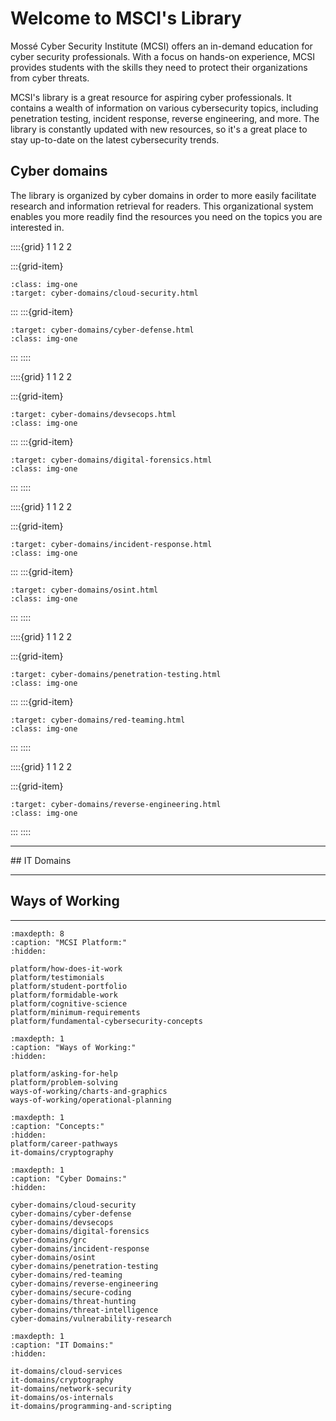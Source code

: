 # Welcome to MSCI's Library

Mossé Cyber Security Institute (MCSI) offers an in-demand education for cyber security professionals. With a focus on hands-on experience, MCSI provides students with the skills they need to protect their organizations from cyber threats.

MCSI's library is a great resource for aspiring cyber professionals. It contains a wealth of information on various cybersecurity topics, including penetration testing, incident response, reverse engineering, and more. The library is constantly updated with new resources, so it's a great place to stay up-to-date on the latest cybersecurity trends. 

## Cyber domains 

The library is organized by cyber domains in order to more easily facilitate research and information retrieval for readers. This organizational system enables you more readily find the resources you need on the topics you are interested in. 


::::{grid} 1 1 2 2


:::{grid-item}
```{image} images/open-graphs/cloud-security.png
:class: img-one
:target: cyber-domains/cloud-security.html
```
:::
:::{grid-item}
```{image} images/open-graphs/cyber-defense.png
:target: cyber-domains/cyber-defense.html
:class: img-one
```
:::
::::

::::{grid} 1 1 2 2

:::{grid-item}
```{image} images/open-graphs/devsecops.png
:target: cyber-domains/devsecops.html
:class: img-one
```

:::
:::{grid-item}
```{image} images/open-graphs/digital-forensics.png
:target: cyber-domains/digital-forensics.html
:class: img-one
```
:::
::::

::::{grid} 1 1 2 2

:::{grid-item}
```{image} images/open-graphs/incident-response.png
:target: cyber-domains/incident-response.html
:class: img-one
```

:::
:::{grid-item}
```{image} images/open-graphs/osint.png
:target: cyber-domains/osint.html
:class: img-one
```
:::
::::



::::{grid} 1 1 2 2

:::{grid-item}
```{image} images/open-graphs/penetration-testing.png
:target: cyber-domains/penetration-testing.html
:class: img-one
```

:::
:::{grid-item}
```{image} images/open-graphs/red-teaming.png
:target: cyber-domains/red-teaming.html
:class: img-one
```
:::
::::


::::{grid} 1 1 2 2

:::{grid-item}
```{image} images/open-graphs/reverse-engineering.png
:target: cyber-domains/reverse-engineering.html
:class: img-one
```
:::
::::


<hr>
## IT Domains

<hr>

## Ways of Working

<hr>

```{toctree}
:maxdepth: 8
:caption: "MCSI Platform:"
:hidden:

platform/how-does-it-work
platform/testimonials
platform/student-portfolio
platform/formidable-work
platform/cognitive-science
platform/minimum-requirements
platform/fundamental-cybersecurity-concepts
```

```{toctree}
:maxdepth: 1
:caption: "Ways of Working:"
:hidden:

platform/asking-for-help
platform/problem-solving
ways-of-working/charts-and-graphics
ways-of-working/operational-planning
```

```{toctree}
:maxdepth: 1
:caption: "Concepts:"
:hidden:
platform/career-pathways
it-domains/cryptography
```

```{toctree}
:maxdepth: 1
:caption: "Cyber Domains:"
:hidden:

cyber-domains/cloud-security
cyber-domains/cyber-defense
cyber-domains/devsecops
cyber-domains/digital-forensics
cyber-domains/grc
cyber-domains/incident-response
cyber-domains/osint
cyber-domains/penetration-testing
cyber-domains/red-teaming
cyber-domains/reverse-engineering
cyber-domains/secure-coding
cyber-domains/threat-hunting
cyber-domains/threat-intelligence
cyber-domains/vulnerability-research
```

```{toctree}
:maxdepth: 1
:caption: "IT Domains:"
:hidden:

it-domains/cloud-services
it-domains/cryptography
it-domains/network-security
it-domains/os-internals
it-domains/programming-and-scripting

```